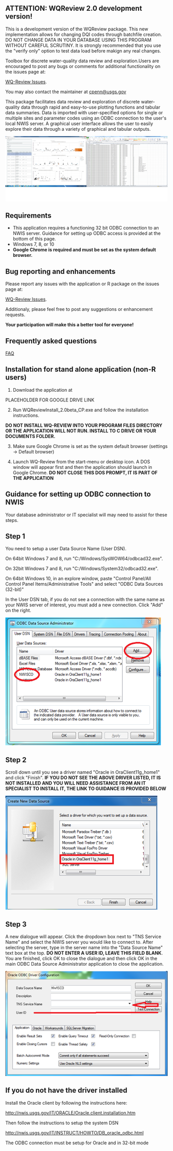 ATTENTION: WQReview 2.0 development version!
----------

This is a development version of the WQReview package. This new implementation allows for changing DQI codes through batchfile creation. DO NOT CHANGE DATA IN YOUR DATABASE USING THIS PROGRAM WITHOUT CAREFUL SCRUTINY. It is strongly recommended that you use the "verify only" option to test data load before makign any real changes.



Toolbox for discrete water-quality data review and exploration.Users are encouraged to post any bugs or comments for additional functionality on the issues page at:

[WQ-Review Issues](https://github.com/USGS-R/WQ-Review/issues).

You may also contact the maintainer at cpenn@usgs.gov

This package facilitates data review and exploration of discrete water-quality data through rapid and easy-to-use plotting functions and tabular data summaries. Data is imported with user-specified options for single or multiple sites and parameter codes using an ODBC connection to the user's local NWIS server. A graphical user interface allows the user to easily explore their data through a variety of graphical and tabular outputs. 

![Screenshot](vignettes/screenshot-dualscreen.png)

Requirements
----------

* This application requires a functioning 32 bit ODBC connection to an NWIS server. Guidance for setting up ODBC access is provided at the bottom of this page.
* Windows 7, 8, or 10
* **Google Chrome is required and must be set as the system default browser.**

Bug reporting and enhancements
----------

Please report any issues with the application or R package on the issues page at:

[WQ-Review Issues](https://github.com/USGS-R/WQ-Review/issues). 

Additionaly, please feel free to post any suggestions or enhancement requests.

**Your participation will make this a better tool for everyone!**

Frequently asked questions
----------

[FAQ](vignettes/faq.Rmd)

Installation for stand alone application (non-R users)
----------

1. Download the application at

PLACEHOLDER FOR GOOGLE DRIVE LINK

2. Run WQReviewInstall_2.0beta_CP.exe and follow the installation instructions.

**DO NOT INSTALL WQ-REVIEW INTO YOUR PROGRAM FILES DIRECTORY OR THE APPLICATION WILL NOT RUN. INSTALL TO C DRIVE OR YOUR DOCUMENTS FOLDER.**


3. Make sure Google Chrome is set as the system default browser (settings -> Default browser)

4. Launch WQ-Review from the start-menu or desktop icon. A DOS window will appear first and then the application should launch in Google Chrome. **DO NOT CLOSE THIS DOS PROMPT, IT IS PART OF THE APPLICATION**

Guidance for setting up ODBC connection to NWIS
----------

Your database administrator or IT specialist will may need to assist for these steps.

## Step 1
You need to setup a user Data Source Name (User DSN).

On 64bit Windows 7 and 8, run "C:/Windows/SysWOW64/odbcad32.exe".

On 32bit Windows 7 and 8, run "C:/Windows/System32/odbcad32.exe".

On 64bit Windows 10, in an explore window, paste "Control Panel/All Control Panel Items/Administrative Tools" and select "ODBC Data Sources (32-bit)"

In the User DSN tab, if you do not see a connection with the same name as your NWIS server of interest, you must add a new connection. Click "Add" on the right.

![Screenshot](vignettes/screenshots/ODBC/ODBC_UserDSN.PNG)

## Step 2
Scroll down until you see a driver named "Oracle in OraClient11g_home1" and click "Finish". **IF YOU DO NOT SEE THE ABOVE DRIVER LISTED, IT IS NOT INSTALLED AND YOU WILL NEED ASSISTANCE FROM AN IT SPECIALIST TO INSTALL IT, THE LINK TO GUIDANCE IS PROVIDED BELOW**

![Screenshot](vignettes/screenshots/ODBC/ODBC_CreateUserDSN.PNG)

## Step 3
A new dialogue will appear. Click the dropdown box next to "TNS Service Name" and select the NWIS server you would like to connect to. After selecting the server, type in the server name into the "Data Source Name" text box at the top. **DO NOT ENTER A USER ID, LEAVE THIS FIELD BLANK**. You are finished, click OK to close the dialogue and then click OK in the main ODBC Data Source Administrator application to close the application.

![Screenshot](vignettes/screenshots/ODBC/ODBC_SelectDSN.PNG)

If you do not have the driver installed
----------

Install the Oracle client by following the instructions here:

http://nwis.usgs.gov/IT/ORACLE/Oracle.client.installation.htm

Then follow the instructions to setup the system DSN

http://nwis.usgs.gov/IT/INSTRUCT/HOWTO/DB_oracle_odbc.html

The ODBC connection must be setup for Oracle and in 32-bit mode
